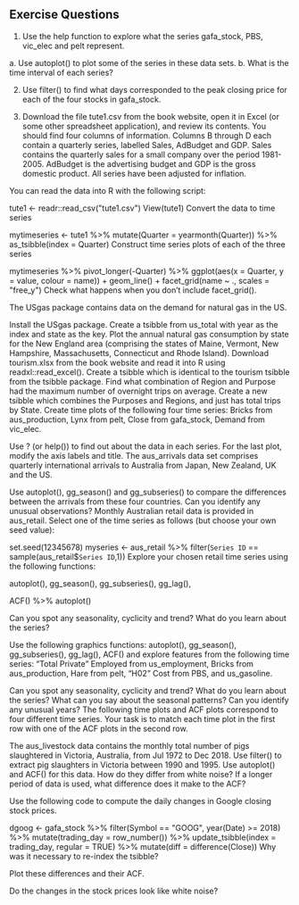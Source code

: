 ## Exercise Questions

1. Use the help function to explore what the series gafa_stock, PBS, vic_elec and pelt represent.

  a. Use autoplot() to plot some of the series in these data sets.
  b. What is the time interval of each series?
 
2. Use filter() to find what days corresponded to the peak closing price for each of the four stocks in gafa_stock.

3. Download the file tute1.csv from the book website, open it in Excel (or some other spreadsheet application), and review its contents. You should find four columns of information. Columns B through D each contain a quarterly series, labelled Sales, AdBudget and GDP. Sales contains the quarterly sales for a small company over the period 1981-2005. AdBudget is the advertising budget and GDP is the gross domestic product. All series have been adjusted for inflation.

You can read the data into R with the following script:

tute1 <- readr::read_csv("tute1.csv")
View(tute1)
Convert the data to time series

mytimeseries <- tute1 %>%
  mutate(Quarter = yearmonth(Quarter)) %>%
  as_tsibble(index = Quarter)
Construct time series plots of each of the three series

mytimeseries %>%
  pivot_longer(-Quarter) %>%
  ggplot(aes(x = Quarter, y = value, colour = name)) +
  geom_line() +
  facet_grid(name ~ ., scales = "free_y")
Check what happens when you don’t include facet_grid().

The USgas package contains data on the demand for natural gas in the US.

Install the USgas package.
Create a tsibble from us_total with year as the index and state as the key.
Plot the annual natural gas consumption by state for the New England area (comprising the states of Maine, Vermont, New Hampshire, Massachusetts, Connecticut and Rhode Island).
Download tourism.xlsx from the book website and read it into R using readxl::read_excel().
Create a tsibble which is identical to the tourism tsibble from the tsibble package.
Find what combination of Region and Purpose had the maximum number of overnight trips on average.
Create a new tsibble which combines the Purposes and Regions, and just has total trips by State.
Create time plots of the following four time series: Bricks from aus_production, Lynx from pelt, Close from gafa_stock, Demand from vic_elec.

Use ? (or help()) to find out about the data in each series.
For the last plot, modify the axis labels and title.
The aus_arrivals data set comprises quarterly international arrivals to Australia from Japan, New Zealand, UK and the US.

Use autoplot(), gg_season() and gg_subseries() to compare the differences between the arrivals from these four countries.
Can you identify any unusual observations?
Monthly Australian retail data is provided in aus_retail. Select one of the time series as follows (but choose your own seed value):

set.seed(12345678)
myseries <- aus_retail %>%
  filter(`Series ID` == sample(aus_retail$`Series ID`,1))
Explore your chosen retail time series using the following functions:

autoplot(), gg_season(), gg_subseries(), gg_lag(),

ACF() %>% autoplot()

Can you spot any seasonality, cyclicity and trend? What do you learn about the series?

Use the following graphics functions: autoplot(), gg_season(), gg_subseries(), gg_lag(), ACF() and explore features from the following time series: “Total Private” Employed from us_employment, Bricks from aus_production, Hare from pelt, “H02” Cost from PBS, and us_gasoline.

Can you spot any seasonality, cyclicity and trend?
What do you learn about the series?
What can you say about the seasonal patterns?
Can you identify any unusual years?
The following time plots and ACF plots correspond to four different time series. Your task is to match each time plot in the first row with one of the ACF plots in the second row.



The aus_livestock data contains the monthly total number of pigs slaughtered in Victoria, Australia, from Jul 1972 to Dec 2018. Use filter() to extract pig slaughters in Victoria between 1990 and 1995. Use autoplot() and ACF() for this data. How do they differ from white noise? If a longer period of data is used, what difference does it make to the ACF?

Use the following code to compute the daily changes in Google closing stock prices.

dgoog <- gafa_stock %>%
  filter(Symbol == "GOOG", year(Date) >= 2018) %>%
  mutate(trading_day = row_number()) %>%
  update_tsibble(index = trading_day, regular = TRUE) %>%
  mutate(diff = difference(Close))
Why was it necessary to re-index the tsibble?

Plot these differences and their ACF.

Do the changes in the stock prices look like white noise?

